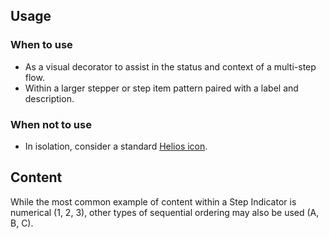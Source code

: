 ## Usage

### When to use

- As a visual decorator to assist in the status and context of a multi-step flow.
- Within a larger stepper or step item pattern paired with a label and description.

### When not to use

- In isolation, consider a standard [Helios icon](/icons/library/library).

## Content

While the most common example of content within a Step Indicator is numerical (1, 2, 3), other types of sequential ordering may also be used (A, B, C).